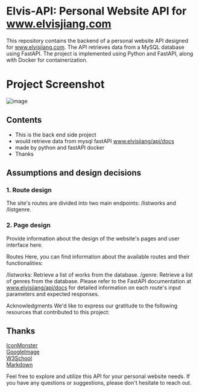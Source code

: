 # Elvis-API: Personal Website API for www.elvisjiang.com
This repository contains the backend of a personal website API designed for www.elvisjiang.com. The API retrieves data from a MySQL database using FastAPI. The project is implemented using Python and FastAPI, along with Docker for containerization.

# Project Screenshot
![image](https://github.com/jiangc7/Elvis-API/assets/118397495/6ad7b3ef-c111-40a0-91e6-b9a025bf71ed)

## Contents  

- This is the back end side project
- would retrieve data from mysql  fastAPI www.elvisjiang/api/docs
- made by python and fastAPI docker
- Thanks




## Assumptions and design decisions

### 1. Route design


The site's routes are divided into two main endpoints: /listworks and /listgenre.


### 2. Page design

Provide information about the design of the website's pages and user interface here.

Routes
Here, you can find information about the available routes and their functionalities:

/listworks: Retrieve a list of works from the database.
/genre: Retrieve a list of genres from the database.
Please refer to the FastAPI documentation at www.elvisjiang/api/docs for detailed information on each route's input parameters and expected responses.

Acknowledgments
We'd like to express our gratitude to the following resources that contributed to this project:

## Thanks

[IconMonster](https://getbootstrap.com/)  
[GoogleImage](https://www.google.com/imghp)  
[W3School](https://www.w3schools.com/)  
[Markdown](https://markdown.com.cn/)  


Feel free to explore and utilize this API for your personal website needs. If you have any questions or suggestions, please don't hesitate to reach out.
